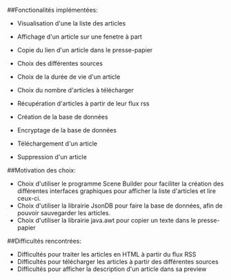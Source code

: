 ##Fonctionalités implémentées:
 - Visualisation d'une la liste des articles
 - Affichage d'un article sur une fenetre à part
 - Copie du lien d'un article dans le presse-papier


 - Choix des différentes sources
 - Choix de la durée de vie d'un article
 - Choix du nombre d'articles à télécharger


 - Récupération d'articles à partir de leur flux rss
 - Création de la base de données
 - Encryptage de la base de données
 - Téléchargement d'un article
 - Suppression d'un article

##Motivation des choix:
 - Choix d'utiliser le programme Scene Builder pour faciliter la création des différentes interfaces graphiques pour afficher la liste d'articles et lire ceux-ci.
 - Choix d'utiliser la librairie JsonDB pour faire la base de données, afin de pouvoir sauvegarder les articles.
 - Choix d'utiliser la librairie java.awt pour copier un texte dans le presse-papier

##Difficultés rencontrées:
 - Difficultés pour traiter les articles en HTML à partir du flux RSS
 - Difficultés pour télécharger les articles à partir des différentes sources
 - Difficultés pour afficher la description d'un article dans sa preview